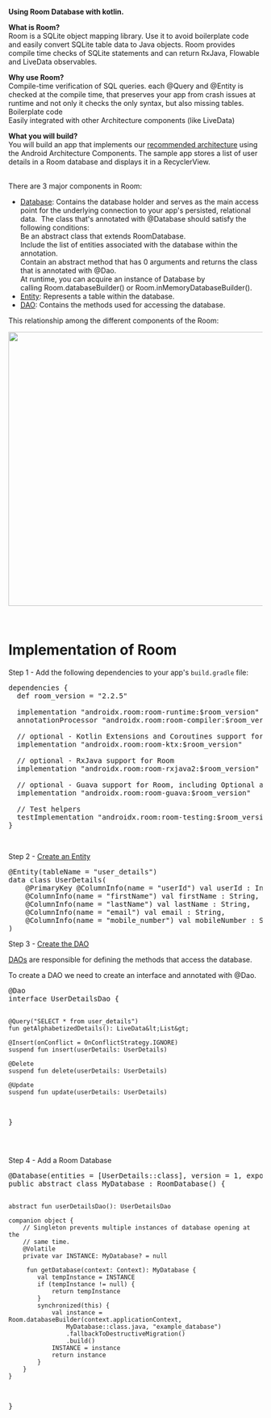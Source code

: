 <p><strong>Using Room Database with kotlin.</strong></p>
<p><strong>What is Room?</strong><br />Room is a SQLite object mapping library. Use it to avoid boilerplate code and easily convert SQLite table data to Java objects. Room provides compile time checks of SQLite statements and can return RxJava, Flowable and LiveData observables.</p>
<p><strong>Why use Room?</strong><br />Compile-time verification of SQL queries. each @Query and @Entity is checked at the compile time, that preserves your app from crash issues at runtime and not only it checks the only syntax, but also missing tables.<br />Boilerplate code<br />Easily integrated with other Architecture components (like LiveData)</p>
<p><strong>What you will build?</strong><br />You will build an app that implements our <a href="https://developer.android.com/topic/libraries/architecture/guide.html">recommended architecture</a> using the Android Architecture Components. The sample app stores a list of user details in a Room database and displays it in a RecyclerView.</p>
<p><br />There are 3 major components in Room:</p>
<ul>
<li><a href="https://developer.android.com/reference/androidx/room/Database">Database</a>:&nbsp;Contains the database holder and serves as the main access point for the underlying connection to your app's persisted, relational data.&nbsp; The class that's annotated with&nbsp;@Database&nbsp;should satisfy the following conditions:<br />Be an abstract class that extends&nbsp;RoomDatabase.<br />Include the list of entities associated with the database within the annotation.<br />Contain an abstract method that has 0 arguments and returns the class that is annotated with&nbsp;@Dao.<br />At runtime, you can acquire an instance of&nbsp;Database&nbsp;by calling&nbsp;Room.databaseBuilder()&nbsp;or&nbsp;Room.inMemoryDatabaseBuilder().</li>
<li><a href="https://developer.android.com/training/data-storage/room/defining-data">Entity</a>:&nbsp;Represents a table within the database.</li>
<li><a href="https://developer.android.com/training/data-storage/room/accessing-data">DAO</a>:&nbsp;Contains the methods used for accessing the database.</li>
</ul>
<p>This relationship among the different components of the Room:</p>
<p><img src="https://developer.android.com/images/training/data-storage/room_architecture.png" alt="" width="600" height="542" /></p>
<p>&nbsp;</p>
<h1 id="f7dd" class="kn jm ct bj bi jn fq ko fs kp kq kr ks kt ku kv kw" data-selectable-paragraph="">Implementation of Room</h1>
<p>Step 1 - Add the following dependencies to your app's&nbsp;<code dir="ltr" translate="no">build.gradle</code>&nbsp;file:</p>
<pre class="clear-for-copy"><span class="pln">dependencies </span><span class="pun">{</span><span class="pln"><br />&nbsp; </span><span class="kwd">def</span><span class="pln"> room_version </span><span class="pun">=</span> <span class="str">"2.2.5"</span><span class="pln"><br /><br />&nbsp; implementation </span><span class="str">"androidx.room:room-runtime:$room_version"</span><span class="pln"><br />&nbsp; annotationProcessor </span><span class="str">"androidx.room:room-compiler:$room_version"</span> <span class="com">// For Kotlin use kapt instead of annotationProcessor</span><span class="pln"><br /><br />&nbsp; </span><span class="com">// optional - Kotlin Extensions and Coroutines support for Room</span><span class="pln"><br />&nbsp; implementation </span><span class="str">"androidx.room:room-ktx:$room_version"</span><span class="pln"><br /><br />&nbsp; </span><span class="com">// optional - RxJava support for Room</span><span class="pln"><br />&nbsp; implementation </span><span class="str">"androidx.room:room-rxjava2:$room_version"</span><span class="pln"><br /><br />&nbsp; </span><span class="com">// optional - Guava support for Room, including Optional and ListenableFuture</span><span class="pln"><br />&nbsp; implementation </span><span class="str">"androidx.room:room-guava:$room_version"</span><span class="pln"><br /><br />&nbsp; </span><span class="com">// Test helpers</span><span class="pln"><br />&nbsp; testImplementation </span><span class="str">"androidx.room:room-testing:$room_version"</span><span class="pln"><br /></span><span class="pun">}<br /></span></pre>
<p>&nbsp;</p>

<p class="step-title">Step 2 - <a href="https://github.com/ashishgupta191193/recyclerview-room-databinding-viewmodel-livedata-diffutil/blob/master/app/src/main/java/dev/ashish/roomdatabase/entity/UserDetails.kt">Create an Entity</a></p>
<pre>@Entity(tableName = "user_details")
data class UserDetails(
    @PrimaryKey @ColumnInfo(name = "userId") val userId : Int,
    @ColumnInfo(name = "firstName") val firstName : String,
    @ColumnInfo(name = "lastName") val lastName : String,
    @ColumnInfo(name = "email") val email : String,
    @ColumnInfo(name = "mobile_number") val mobileNumber : String
)
</pre>
<p>Step 3 - <a href="https://github.com/ashishgupta191193/recyclerview-room-databinding-viewmodel-livedata-diffutil/blob/master/app/src/main/java/dev/ashish/roomdatabase/dao/UserDetailsDao.kt">Create the DAO</a></p>
<p id="0884" class="ii iw ct bj ik b il jz ix in ka iy ip kb iz ir kc ja it kd jb iv fh" data-selectable-paragraph=""><a class="cg dj ke kf kg kh" href="https://developer.android.com/topic/libraries/architecture/room.html#daos" target="_blank" rel="noopener nofollow">DAOs</a>&nbsp;are responsible for defining the methods that access the database.</p>
<p id="53c3" class="ii iw ct bj ik b il im ix in io iy ip iq iz ir is ja it iu jb iv fh" data-selectable-paragraph="">To create a DAO we need to create an interface and annotated with @Dao.</p>
<pre>
@Dao
interface UserDetailsDao {

    @Query("SELECT * from user_details")
    fun getAlphabetizedDetails(): LiveData&lt;List&gt;

    @Insert(onConflict = OnConflictStrategy.IGNORE)
    suspend fun insert(userDetails: UserDetails)

    @Delete
    suspend fun delete(userDetails: UserDetails)
    
    @Update
    suspend fun update(userDetails: UserDetails)

}
</pre>
<br/>
<p>Step 4 - Add a Room Database</p>
<pre>@Database(entities = [UserDetails::class], version = 1, exportSchema = false)
public abstract class MyDatabase : RoomDatabase() {

    abstract fun userDetailsDao(): UserDetailsDao

    companion object {
        // Singleton prevents multiple instances of database opening at the
        // same time.
        @Volatile
        private var INSTANCE: MyDatabase? = null

         fun getDatabase(context: Context): MyDatabase {
            val tempInstance = INSTANCE
            if (tempInstance != null) {
                return tempInstance
            }
            synchronized(this) {
                val instance = Room.databaseBuilder(context.applicationContext,
                    MyDatabase::class.java, "example_database")
                    .fallbackToDestructiveMigration()
                    .build()
                INSTANCE = instance
                return instance
            }
        }
    }
}
</pre>
